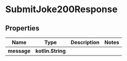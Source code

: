 
# SubmitJoke200Response

## Properties
Name | Type | Description | Notes
------------ | ------------- | ------------- | -------------
**message** | **kotlin.String** |  | 



